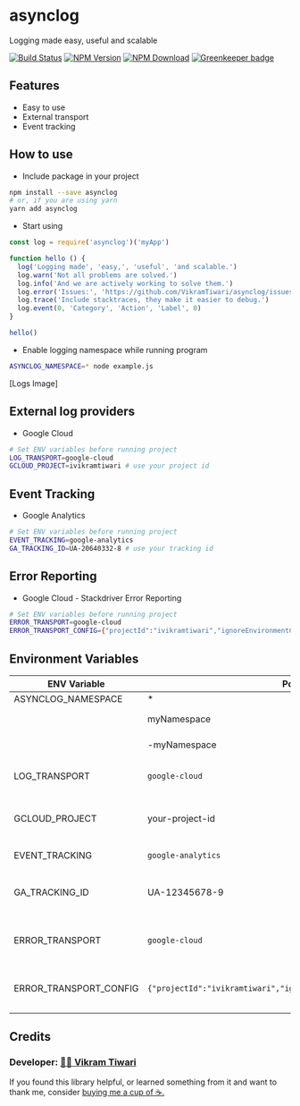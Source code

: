 # asynclog

Logging made easy, useful and scalable

[![Build Status](https://travis-ci.org/VikramTiwari/asynclog.svg?branch=master)](https://travis-ci.org/VikramTiwari/asynclog) [![NPM Version](https://img.shields.io/npm/v/asynclog.svg)](https://www.npmjs.com/package/asynclog) [![NPM Download](https://img.shields.io/npm/dm/asynclog.svg)](https://www.npmjs.com/package/asynclog) [![Greenkeeper badge](https://badges.greenkeeper.io/VikramTiwari/asynclog.svg)](https://greenkeeper.io/)

## Features

- Easy to use
- External transport
- Event tracking

## How to use

- Include package in your project

``` sh
npm install --save asynclog
# or, if you are using yarn
yarn add asynclog
```

- Start using

``` javascript
const log = require('asynclog')('myApp')

function hello () {
  log('Logging made', 'easy,', 'useful', 'and scalable.')
  log.warn('Not all problems are solved.')
  log.info('And we are actively working to solve them.')
  log.error('Issues:', 'https://github.com/VikramTiwari/asynclog/issues')
  log.trace('Include stacktraces, they make it easier to debug.')
  log.event(0, 'Category', 'Action', 'Label', 0)
}

hello()
```

- Enable logging namespace while running program

``` bash
ASYNCLOG_NAMESPACE=* node example.js
```

[Logs Image]

## External log providers

- Google Cloud

``` bash
# Set ENV variables before running project
LOG_TRANSPORT=google-cloud
GCLOUD_PROJECT=ivikramtiwari # use your project id
```

## Event Tracking

- Google Analytics

``` bash
# Set ENV variables before running project
EVENT_TRACKING=google-analytics
GA_TRACKING_ID=UA-20640332-8 # use your tracking id
```

## Error Reporting

- Google Cloud - Stackdriver Error Reporting

``` bash
# Set ENV variables before running project
ERROR_TRANSPORT=google-cloud
ERROR_TRANSPORT_CONFIG={"projectId":"ivikramtiwari","ignoreEnvironmentCheck":false,"logLevel":2} # replace with your own config
```

## Environment Variables

| ENV Variable | Possible Value | Usage |
|------|----------------|-------|
| ASYNCLOG_NAMESPACE | * | see all logs |
| | myNamespace | log for myNamespace |
| | -myNamespace | don't log myNamespace |
| LOG_TRANSPORT | `google-cloud` | stream logs to google cloud logging |
| GCLOUD_PROJECT | your-project-id | required if `google-cloud` was selected as LGO_TRANSPORT |
| EVENT_TRACKING | `google-analytics` | stream event to google analytics |
| GA_TRACKING_ID | UA-12345678-9 | required if `google-analytics` was selected as EVENT_TRACKING |
| ERROR_TRANSPORT | `google-cloud` | stream errors to google cloud's stackdriver error logging |
| ERROR_TRANSPORT_CONFIG | `{"projectId":"ivikramtiwari","ignoreEnvironmentCheck":false,"logLevel":2}` | required if `google-cloud` was selected as ERROR_TRANSPORT |


## Credits

### Developer: [👨‍💻 Vikram Tiwari](https://vikramtiwari.com)

If you found this library helpful, or learned something from it and want to thank me, consider [buying me a cup of ☕️.](https://www.paypal.me/vikramtiwari/5)
